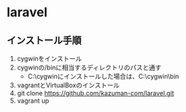 # laravel

## インストール手順

1. cygwinをインストール
2. cygwinの/binに相当するディレクトリのパスと通す
   - C:\cygwinにインストールした場合は、C:\cygwin\bin
3. vagrantとVirtualBoxのインストール
4. git clone https://github.com/kazuman-com/laravel.git
5. vagrant up
